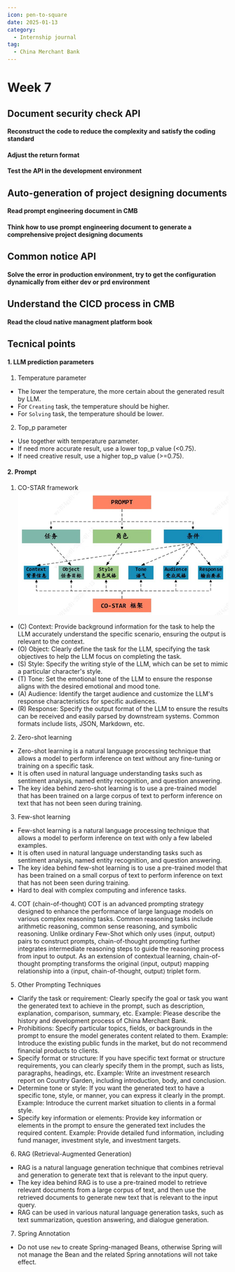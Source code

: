 ```yaml
---
icon: pen-to-square
date: 2025-01-13
category:
  - Internship journal
tag:
  - China Merchant Bank
---
```


# Week 7
## Document security check API
#### Reconstruct the code to reduce the complexity and satisfy the coding standard 
#### Adjust the return format
#### Test the API in the development environment

## Auto-generation of project designing documents
#### Read prompt engineering document in CMB
#### Think how to use prompt engineering document to generate a comprehensive project designing documents

## Common notice API
#### Solve the error in production environment, try to get the configuration dynamically from either dev or prd environment

## Understand the CICD process in CMB
#### Read the cloud native managment platform book

## Tecnical points
#### 1. LLM prediction parameters
1. Temperature parameter
- The lower the temperature, the more certain about the generated result by LLM.
- For `Creating` task, the temperature should be higher.
- For `Solving` task, the temperature should be lower.
2. Top_p parameter
- Use together with temperature parameter.
- If need more accurate result, use a lower top_p value (<0.75).
- If need creative result, use a higher top_p value (>=0.75).

#### 2. Prompt 
1. CO-STAR framework
![CO-STAR framework](../../.vuepress/public/assets/images/Co-star.png)

- (C) Context: Provide background information for the task to help the LLM accurately understand the specific scenario, ensuring the output is relevant to the context.
- (O) Object: Clearly define the task for the LLM, specifying the task objectives to help the LLM focus on completing the task.
- (S) Style: Specify the writing style of the LLM, which can be set to mimic a particular character's style.
- (T) Tone: Set the emotional tone of the LLM to ensure the response aligns with the desired emotional and mood tone.
- (A) Audience: Identify the target audience and customize the LLM's response characteristics for specific audiences.
- (R) Response: Specify the output format of the LLM to ensure the results can be received and easily parsed by downstream systems. Common formats include lists, JSON, Markdown, etc.

2. Zero-shot learning
- Zero-shot learning is a natural language processing technique that allows a model to perform inference on text without any fine-tuning or training on a specific task.
- It is often used in natural language understanding tasks such as sentiment analysis, named entity recognition, and question answering.
- The key idea behind zero-shot learning is to use a pre-trained model that has been trained on a large corpus of text to perform inference on text that has not been seen during training.

3. Few-shot learning
- Few-shot learning is a natural language processing technique that allows a model to perform inference on text with only a few labeled examples.
- It is often used in natural language understanding tasks such as sentiment analysis, named entity recognition, and question answering.
- The key idea behind few-shot learning is to use a pre-trained model that has been trained on a small corpus of text to perform inference on text that has not been seen during training.
- Hard to deal with complex computing and inference tasks.

4. COT (chain-of-thought)
COT is an advanced prompting strategy designed to enhance the performance of large language models on various complex reasoning tasks. Common reasoning tasks include arithmetic reasoning, common sense reasoning, and symbolic reasoning. Unlike ordinary Few-Shot which only uses ⟨input, output⟩ pairs to construct prompts, chain-of-thought prompting further integrates intermediate reasoning steps to guide the reasoning process from input to output. As an extension of contextual learning, chain-of-thought prompting transforms the original ⟨input, output⟩ mapping relationship into a ⟨input, chain-of-thought, output⟩ triplet form.

5. Other Prompting Techniques
- Clarify the task or requirement: Clearly specify the goal or task you want the generated text to achieve in the prompt, such as description, explanation, comparison, summary, etc.
Example: Please describe the history and development process of China Merchant Bank.
- Prohibitions: Specify particular topics, fields, or backgrounds in the prompt to ensure the model generates content related to them.
Example: Introduce the existing public funds in the market, but do not recommend financial products to clients.
- Specify format or structure: If you have specific text format or structure requirements, you can clearly specify them in the prompt, such as lists, paragraphs, headings, etc.
Example: Write an investment research report on Country Garden, including introduction, body, and conclusion.
- Determine tone or style: If you want the generated text to have a specific tone, style, or manner, you can express it clearly in the prompt.
Example: Introduce the current market situation to clients in a formal style.
- Specify key information or elements: Provide key information or elements in the prompt to ensure the generated text includes the required content.
Example: Provide detailed fund information, including fund manager, investment style, and investment targets.

6. RAG (Retrieval-Augmented Generation)
- RAG is a natural language generation technique that combines retrieval and generation to generate text that is relevant to the input query.
- The key idea behind RAG is to use a pre-trained model to retrieve relevant documents from a large corpus of text, and then use the retrieved documents to generate new text that is relevant to the input query.
- RAG can be used in various natural language generation tasks, such as text summarization, question answering, and dialogue generation.

7. Spring Annotation
- Do not use `new` to create Spring-managed Beans, otherwise Spring will not manage the Bean and the related Spring annotations will not take effect.